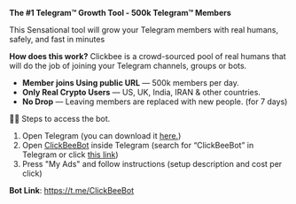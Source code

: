 <b>The #1 Telegram™ Growth Tool - 500k Telegram™ Members</b>

This Sensational tool will grow your Telegram members with real humans, safely, and fast in minutes

<b>How does this work?</b>
Clickbee is a crowd-sourced pool of real humans that will do the job of joining your Telegram channels, groups or bots.

* <b>Member joins Using public URL</b> — 500k members per day.
* <b>Only Real Crypto Users</b> — US, UK, India, IRAN & other countries.
* <b>No Drop</b> — Leaving members are replaced with new people. (for 7 days)

✍🏻 Steps to access the bot.
1. Open Telegram 
(you can download it [here.](http://Telegram.org))
2. Open [ClickBeeBot](https://t.me/ClickBeeBot) inside Telegram 
(search for “ClickBeeBot” in Telegram or click [this link](https://t.me/ClickBeeBot))
3. Press "My Ads" and follow instructions
(setup description and cost per click)

<b>Bot Link</b>: https://t.me/ClickBeeBot
